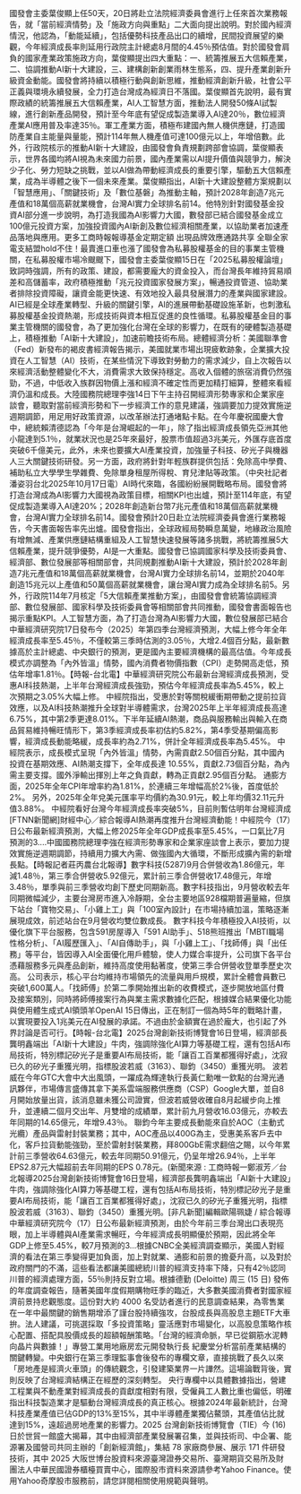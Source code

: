 國發會主委葉俊顯上任50天，20日將赴立法院經濟委員會進行上任來首次業務報告，就「當前經濟情勢」及「施政方向與重點」二大面向提出說明。對於國內經濟情況，他認為，「動能延續」，包括優勢科技產品出口的續增，民間投資展望的樂觀，今年經濟成長率則延用行政院主計總處8月間的4.45％預估值。對於國發會肩負的國家產業政策施政方向，葉俊顯提出四大重點：一、統籌推展五大信賴產業，二、協調推動AI新十大建設，三、建構創新創業雨林生態系，四、提升產業創新升級資金動能。國發會將持續以積極行動與創新思維，推動經濟創新升級，社會公平正義與環境永續發展，全力打造台灣成為經濟日不落國。葉俊顯首先說明，最有實際政績的統籌推展五大信賴產業，AI人工智慧方面，推動法人開發50條AI試製線，進行創新產品開發，預計至今年底有望促成製造業導入AI達20％，數位經濟產業AI應用普及率達35％。軍工產業方面，積極布建國內無人機供應鏈，打造國防產業自主能量與量能，預計114年無人機產值可達100億元以上，年增倍數。此外，行政院核示的推動AI新十大建設，由國發會負責規劃跨部會協調，葉俊顯表示，世界各國均將AI視為未來國力前景，國內產業需以AI提升價值與競爭力，解決少子化、勞力短缺之挑戰，並以AI做為帶動經濟成長的重要引擎，驅動五大信賴產業，成為半導體之後下一個未來產業。葉俊顯指出，AI新十大建設整體方案規劃以「智慧應用」、「關鍵技術」及「數位基磐」為推動主軸，預計2028年創造7兆元產值和18萬個高薪就業機會，台灣AI實力全球排名前14。他特別針對國發基金投資AI部分進一步說明，為打造我國為AI影響力大國，數發部已結合國發基金成立100億元投資方案，加強投資國內AI新創及數位經濟相關產業，以協助業者加速產品落地與應用。更多工商時報報導基金定期定額 出現品牌效應通路共享 全聯全家電支結盟hold不住！最賣進口車也漲了國發會為私募股權基金的目的事業主管機關，在私募股權市場冷颼颼下，國發會主委葉俊顯15日在「2025私募股權論壇」致詞時強調，所有的政策、建設，都需要龐大的資金投入，而台灣長年維持貿易順差和高儲蓄率，政府積極推動「兆元投資國家發展方案」，暢通投資管道、協助業者排除投資障礙，讓資金能更快速、有效地投入最具發展潛力的產業與國家建設。AI已經是全球產業轉型、升級的關鍵引擎，AI的進展帶動基礎設施革新，也刺激私募股權基金投資熱潮，形成技術與資本相互促進的良性循環。私募股權基金目的事業主管機關的國發會，為了更加強化台灣在全球的影響力，在既有的硬體製造基礎上，積極推動「AI新十大建設」，加速前瞻技術布局。總體經濟分析：美國聯準會（Fed）新發布的褐皮書經濟報告揭示，美國就業市場出現疲軟跡象，企業擴大投資在人工智慧（AI）技術，在某些情況下導致對勞動力的需求減少，自上次報告以來經濟活動整體變化不大，消費需求大致保持穩定。高收入個體的旅宿消費仍然強勁，不過，中低收入族群因物價上漲和經濟不確定性而更加精打細算，整體來看經濟仍溫和成長。大陸國務院總理李強14日下午主持召開經濟形勢專家和企業家座談會，聽取對當前經濟形勢和下一步經濟工作的意見建議，強調要加力提效實施逆週期調節，用足用好政策資源，以改革辦法打通堵點卡點。在今年慶祝國慶大會中，總統賴清德認為「今年是台灣崛起的一年」，除了指出經濟成長領先亞洲其他小龍達到5.1％，就業狀況也是25年來最好，股票市值超過3兆美元，外匯存底首度突破6千億美元，此外，未來也要擴大AI產業投資，加強量子科技、矽光子與機器人三大關鍵技術研發。另一方面，政府將針對年輕族群提供包括：免除高中學費、補助私立大學學生學雜費、免除單身租屋所得稅、育兒津貼等政策。（中央社記者潘姿羽台北2025年10月17日電）AI時代來臨，各國紛紛展開戰略布局。國發會將打造台灣成為AI影響力大國視為政策目標，相關KPI也出爐，預計至114年底，有望促成製造業導入AI達20%；2028年創造新台幣7兆元產值和18萬個高薪就業機會，台灣AI實力全球排名前14。國發會預計20日赴立法院經濟委員會進行業務報告，今天書面報告率先出爐。國發會指出，全球政經局勢瞬息萬變，地緣政治風險有增無減、產業供應鏈結構重組及人工智慧快速發展等諸多挑戰，將統籌推展5大信賴產業，提升競爭優勢，AI是一大重點。國發會已協調國家科學及技術委員會、經濟部、數位發展部等相關部會，共同規劃推動AI新十大建設，預計於2028年創造7兆元產值和18萬個高薪就業機會，台灣AI實力全球排名前14，並期於2040年創造15兆元以上產值和50萬個高薪就業機會，讓台灣AI實力成為全球排名前5。另外，行政院114年7月核定「5大信賴產業推動方案」，由國發會會統籌協調經濟部、數位發展部、國家科學及技術委員會等相關部會共同推動，國發會書面報告也揭示重點KPI。人工智慧方面，為了打造台灣為AI影響力大國，數位發展部已結合中華經濟研究院17日發布今（2025）年第四季台灣經濟預測，大幅上修今年全年經濟成長率至5.45％，不僅較第三季時估測的3.05％，大增2.4個百分點，最新數據高於主計總處、中央銀行的預測，更是國內主要經濟機構的最高估值。今年成長模式亦調整為「內外皆溫」情勢，國內消費者物價指數（CPI）走勢開高走低，預估年增率1.81％。【時報-台北電】中華經濟研究院公布最新台灣經濟成長預測，受惠AI科技熱潮，上半年台灣經濟成長強勁，預估今年經濟成長率為5.45%，較上次預期之3.05%大幅上修。 中經院指出，受惠於對等關稅緩衝期帶動之提前拉貨效應，以及AI科技熱潮推升全球對半導體需求，台灣2025年上半年經濟成長高達6.75%，其中第2季更達8.01%。下半年延續AI熱潮，商品與服務輸出與輸入在商品貿易維持暢旺情形下，第3季經濟成長率初估約5.82%，第4季受基期偏高影響，經濟成長動能略緩，成長率約為2.71%，併計全年經濟成長率為5.45%。 中經院表示，成長模式呈現「內外皆溫」情勢，內需貢獻2.50個百分點，其中國內投資在基期效應、AI熱潮支撐下，全年成長達 10.55%，貢獻2.73個百分點，為內需主要支撐。國外淨輸出揮別上年之負貢獻，轉為正貢獻2.95個百分點。 通膨方面，2025年全年CPI年增率約為1.81%，於連續三年增幅高於2%後，首度低於2%。 另外，2025年全年兌美元匯率平均價約為30.91元，較上年均價32.11元升值3.88%。 中經院看好台灣今年經濟成長率突破5%，目前則暫估明年台灣經濟成[FTNN新聞網]財經中心／綜合報導AI熱潮再度推升台灣經濟動能！中經院今（17）日公布最新經濟預測，大幅上修2025年全年GDP成長率至5.45%，一口氣比7月預測的3....中國國務院總理李強在經濟形勢專家和企業家座談會上表示，要加力提效實施逆週期調節，持續用力擴大內需、做強國內大循環，不斷形成擴內需的新增長點。【時報記者莊丙農台北報導】數字科技(5287)9月合併營收為1.86億元，年減1.48％，第三季合併營收5.92億元，累計前三季合併營收17.48億元，年增3.48％，單季與前三季營收均創下歷史同期新高。數字科技指出，9月營收較去年同期微幅減少，主要台灣房市進入冷靜期，全台主要地區928檔期普遍量縮，但旗下站台「寶物交易」、「小雞上工」與「100室內設計」在市場持續加溫，策略逐漸展現成效，前述站台在9月營收均雙位數成長。 數字科技今年積極投入AI技術，以優化旗下平台服務，包含591房屋導入「591 AI助手」、518熊班推出「MBTI職場性格分析」、「AI履歷匯入」、「AI自傳助手」，與「小雞上工」、「找師傅」與「出任務」等平台，皆因導入AI全面優化用戶體驗，使人力媒合率提升，公司旗下各平台憑藉服務多元與產品創新，維持高度使用黏著度，使第三季合併營收登單季歷史次高。 公司表示，核心平台均維持市場領先的流量與用戶規模，累計全體會員數已突破1,600萬人。「找師傅」於第二季開始推出新的收費模式，逐步開放地區付費及接案類別，同時將師傅接案行為與業主需求數據化匹配，根據媒合結果優化功能與使用體生成式AI領頭羊OpenAI 15日傳出，正在制訂一個為時5年的戰略計畫，以實現要投入1兆美元在AI發展的承諾。不過由於金額實在過於龐大，也引起了外界討論是否可行。【時報-台北電】2025台灣創新技術博覽會16日登場，經濟部長龔明鑫端出「AI新十大建設」牛肉，強調除強化AI算力等基礎工程，還有包括AI布局技術，特別標記矽光子是重要AI布局技術，能「讓百工百業都獲得好處」，沈寂已久的矽光子重獲光明，指標股波若威（3163）、聯鈞（3450）重獲光明。 波若威在今年GTC大會中大出風頭，一躍成為輝達執行長黃仁勳唯一欽點的台灣光通訊夥伴，市場傳言盛傳其拿下美系雲端服務供應商（CSP）Google大單，並自8月開始放量出貨，該消息雖未獲公司證實，但波若威營收確自8月起緩步向上推升，並連續二個月交出年、月雙增的成績單，累計前九月營收16.03億元，亦較去年同期的14.65億元，年增9.43％。 聯鈞今年主要成長動能來自於AOC（主動式光纜）產品與雷射封裝業務；其中，AOC產品以400G為主，受惠美系客戶去中化，客戶拉貨動能強勁，至於雷射封裝業務，拜800GbE需求翻倍之賜，以今年累計前三季營收64.63億元，較去年同期50.91億元，仍呈年增26.94％，上半年EPS2.87元大幅超前去年同期的EPS 0.78元。(新聞來源 : 工商時報一鄭淑芳／台北報導2025台灣創新技術博覽會16日登場，經濟部長龔明鑫端出「AI新十大建設」牛肉，強調除強化AI算力等基礎工程，還有包括AI布局技術，特別標記矽光子是重要AI布局技術，能「讓百工百業都獲得好處」，沈寂已久的矽光子重獲光明，指標股波若威（3163）、聯鈞（3450）重獲光明。[非凡新聞]編輯歐陽珮婕 / 綜合報導 中華經濟研究院今（17）日公布最新經濟預測，由於今年前三季台灣出口表現亮眼，加上半導體與AI產業需求暢旺，今年經濟成長明顯優於預期，因此將全年GDP上修至5.45%，較7月預測的3...根據CNBC全美經濟調查顯示，美國人對經濟的看法在第三季變得更加負面，加上對就業、通膨和前景的擔憂升高，以及對於政府關門的不滿，這些看法都讓美國總統川普的經濟支持率下降，只有42％認同川普的經濟處理方面，55％則持反對立場。根據德勤 (Deloitte) 周三 (15 日) 發佈的年度調查報告，隨著美國年度假期購物旺季的臨近，大多數美國消費者對國家經濟前景持悲觀態度。這份對大約 4000 名受訪者進行的民意調查結果，為零售業在一年中最關鍵的銷售期增添了謹台股持續強攻，台股成長與高股息主題ETF大車拚。法人建議，可挑選採取「多投資策略」靈活應對市場變化，以高股息策略作核心配置、搭配具股價成長的超額報酬策略。「台灣的經濟命脈，早已從鋼筋水泥轉向晶片與數據！」專營工業用地廠房宏元開發執行長 紀慶堂分析當前產業結構的關鍵轉變。中央銀行在第三季理監事會後發布的專欄文章，直接挑戰了長久以來「房地產是經濟火車頭」的傳統觀念，引發建築業界一片譁然。這場論戰背後，實則反映了台灣經濟結構正在經歷的深刻轉型。
央行專欄中以具體數據指出，營建工程業與不動產業對經濟成長的貢獻度相對有限，受僱員工人數比重也偏低，明確指出科技製造業才是驅動台灣經濟成長的真正核心。根據2024年最新統計，台灣科技產業產值已佔GDP的13%至15%，其中半導體產業獨佔鰲頭，其產值佔比就達到15%，遠超過房地產業的影響力。2025 台灣創新技術博覽會（TIE）今 (16) 日於世貿一館盛大揭幕，其中由經濟部產業發展署召集，並與技術司、中企署、能源署及國營司共同主辦的「創新經濟館」，集結 78 家廠商參展、展示 171 件研發技術，其中 2025 大阪世博台股資料來源臺灣證券交易所、臺灣期貨交易所及財團法人中華民國證券櫃檯買賣中心，國際股市資料來源請參考Yahoo Finance。使用Yahoo奇摩股市服務前，請您詳閱相關使用規範與聲明。